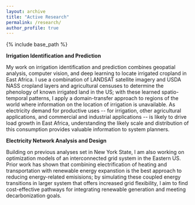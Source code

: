 ```yaml
---
layout: archive
title: "Active Research"
permalink: /research/
author_profile: true
---
```


{% include base_path %}

**Irrigation Identification and Prediction** 

My work on irrigation identification and prediction combines geopatial analysis, computer vision, and deep learning to locate irrigated cropland in East Africa. I use a combination of LANDSAT satellite imagery and USDA NASS cropland layers and agricultural censuses to determine the phenology of known irrigated land in the US; with these learned spatio-temporal patterns, I apply a domain-transfer approach to regions of the world where information on the location of irrigation is unavailable. As electricity demand for productive uses -- for irrigation, other agricultural applications, and commercial and industrial applications -- is likely to drive load growth in East Africa, understanding the likely scale and distribution of this consumption provides valuable information to system planners.

**Electricity Network Analysis and Design**

Building on previous analyses set in New York State, I am also working on optimization models of an interconnected grid system in the Eastern US. Prior work has shown that combining electrification of heating and transportation with renewable energy expanstion is the best approach to reducing energy-related emisisions; by simulating these coupled energy transitions in larger system that offers increased grid flexibility, I aim to find cost-effective pathways for integrating renewable generation and meeting decarbonization goals. 
